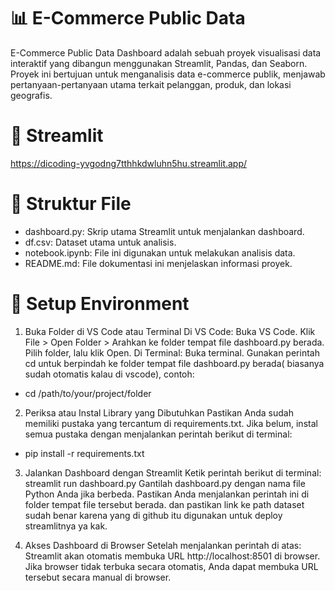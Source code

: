 # 📊 E-Commerce Public Data 
E-Commerce Public Data Dashboard adalah sebuah proyek visualisasi data interaktif yang dibangun menggunakan Streamlit, Pandas, dan Seaborn. Proyek ini bertujuan untuk menganalisis data e-commerce publik, menjawab pertanyaan-pertanyaan utama terkait pelanggan, produk, dan lokasi geografis.

# 📌 Streamlit
https://dicoding-yvgodng7tthhkdwluhn5hu.streamlit.app/

# 📜 Struktur File
- dashboard.py: Skrip utama Streamlit untuk menjalankan dashboard.
- df.csv: Dataset utama untuk analisis.
- notebook.ipynb: File ini digunakan untuk melakukan analisis data.
- README.md: File dokumentasi ini menjelaskan informasi proyek.

# 🚀 Setup Environment 
1. Buka Folder di VS Code atau Terminal
Di VS Code:
Buka VS Code.
Klik File > Open Folder > Arahkan ke folder tempat file dashboard.py berada.
Pilih folder, lalu klik Open.
Di Terminal:
Buka terminal.
Gunakan perintah cd untuk berpindah ke folder tempat file dashboard.py berada( biasanya sudah otomatis kalau di vscode), contoh:
- cd /path/to/your/project/folder

2. Periksa atau Instal Library yang Dibutuhkan
Pastikan Anda sudah memiliki pustaka yang tercantum di requirements.txt.
Jika belum, instal semua pustaka dengan menjalankan perintah berikut di terminal:
- pip install -r requirements.txt

3. Jalankan Dashboard dengan Streamlit
Ketik perintah berikut di terminal:
streamlit run dashboard.py
Gantilah dashboard.py dengan nama file Python Anda jika berbeda.
Pastikan Anda menjalankan perintah ini di folder tempat file tersebut berada.
dan pastikan link ke path dataset sudah benar karena yang di github itu digunakan untuk deploy streamlitnya ya kak.

4. Akses Dashboard di Browser
Setelah menjalankan perintah di atas:
Streamlit akan otomatis membuka URL http://localhost:8501 di browser.
Jika browser tidak terbuka secara otomatis, Anda dapat membuka URL tersebut secara manual di browser.
